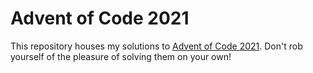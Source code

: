 # Advent of Code 2021

This repository houses my solutions to [Advent of Code 2021](https://adventofcode.com/2021).
Don't rob yourself of the pleasure of solving them on your own!
